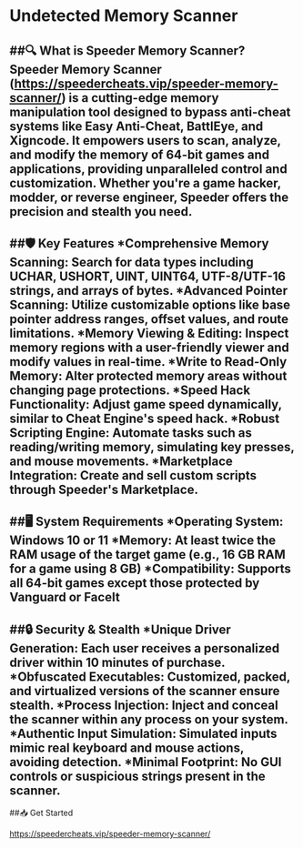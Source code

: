# Undetected Memory Scanner

##🔍 What is Speeder Memory Scanner?
Speeder Memory Scanner (https://speedercheats.vip/speeder-memory-scanner/) is a cutting-edge memory manipulation tool designed to bypass anti-cheat systems like Easy Anti-Cheat, BattlEye, and Xigncode. It empowers users to scan, analyze, and modify the memory of 64-bit games and applications, providing unparalleled control and customization. Whether you're a game hacker, modder, or reverse engineer, Speeder offers the precision and stealth you need.
---

##🛡️ Key Features
*Comprehensive Memory Scanning: Search for data types including UCHAR, USHORT, UINT, UINT64, UTF-8/UTF-16 strings, and arrays of bytes.
*Advanced Pointer Scanning: Utilize customizable options like base pointer address ranges, offset values, and route limitations.
*Memory Viewing & Editing: Inspect memory regions with a user-friendly viewer and modify values in real-time.
*Write to Read-Only Memory: Alter protected memory areas without changing page protections.
*Speed Hack Functionality: Adjust game speed dynamically, similar to Cheat Engine's speed hack.
*Robust Scripting Engine: Automate tasks such as reading/writing memory, simulating key presses, and mouse movements.
*Marketplace Integration: Create and sell custom scripts through Speeder's Marketplace.
---

##🖥️ System Requirements
*Operating System: Windows 10 or 11
*Memory: At least twice the RAM usage of the target game (e.g., 16 GB RAM for a game using 8 GB)
*Compatibility: Supports all 64-bit games except those protected by Vanguard or FaceIt
---

##🔒 Security & Stealth
*Unique Driver Generation: Each user receives a personalized driver within 10 minutes of purchase.
*Obfuscated Executables: Customized, packed, and virtualized versions of the scanner ensure stealth.
*Process Injection: Inject and conceal the scanner within any process on your system.
*Authentic Input Simulation: Simulated inputs mimic real keyboard and mouse actions, avoiding detection.
*Minimal Footprint: No GUI controls or suspicious strings present in the scanner.
---

##📥 Get Started

https://speedercheats.vip/speeder-memory-scanner/
